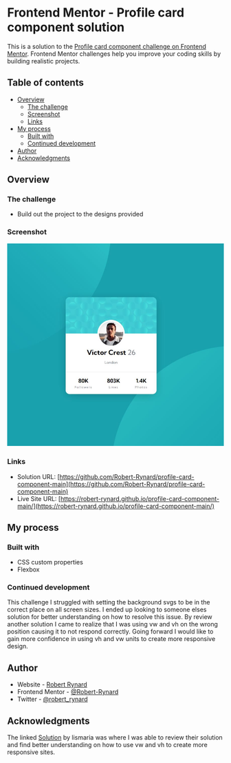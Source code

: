 # Frontend Mentor - Profile card component solution

This is a solution to the [Profile card component challenge on Frontend Mentor](https://www.frontendmentor.io/challenges/profile-card-component-cfArpWshJ). Frontend Mentor challenges help you improve your coding skills by building realistic projects.

## Table of contents

- [Overview](#overview)
  - [The challenge](#the-challenge)
  - [Screenshot](#screenshot)
  - [Links](#links)
- [My process](#my-process)
  - [Built with](#built-with)
  - [Continued development](#continued-development)
- [Author](#author)
- [Acknowledgments](#acknowledgments)

## Overview

### The challenge

- Build out the project to the designs provided

### Screenshot

![](./images/solution.jpg)

### Links

- Solution URL: [https://github.com/Robert-Rynard/profile-card-component-main](https://github.com/Robert-Rynard/profile-card-component-main)
- Live Site URL: [https://robert-rynard.github.io/profile-card-component-main/](https://robert-rynard.github.io/profile-card-component-main/)

## My process

### Built with

- CSS custom properties
- Flexbox

### Continued development

This challenge I struggled with setting the background svgs to be in the correct place on all screen sizes. I ended up looking to someone elses solution for better understanding on how to resolve this issue. By review another solution I came to realize that I was using vw and vh on the wrong position causing it to not respond correctly. Going forward I would like to gain more confidence in using vh and vw units to create more responsive design.

## Author

- Website - [Robert Rynard](https://github.com/Robert-Rynard)
- Frontend Mentor - [@Robert-Rynard](https://www.frontendmentor.io/profile/Robert-Rynard)
- Twitter - [@robert_rynard](https://www.twitter.com/robert_rynard)

## Acknowledgments

The linked [Solution](https://dev.to/lismaria/profile-card-challenge-frontendmentor-io-3d51) by lismaria was where I was able to review their solution and find better understanding on how to use vw and vh to create more responsive sites.
